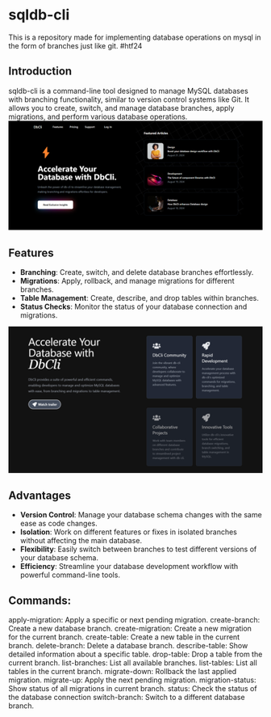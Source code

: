 # sqldb-cli
This is a repository made for implementing database operations on mysql in the form of branches just like git. #htf24

## Introduction
sqldb-cli is a command-line tool designed to manage MySQL databases with branching functionality, similar to version control systems like Git. It allows you to create, switch, and manage database branches, apply migrations, and perform various database operations.
![alt text](../image.png)

## Features
- **Branching**: Create, switch, and delete database branches effortlessly.
- **Migrations**: Apply, rollback, and manage migrations for different branches.
- **Table Management**: Create, describe, and drop tables within branches.
- **Status Checks**: Monitor the status of your database connection and migrations.

![alt text](../image-1.png)

## Advantages
- **Version Control**: Manage your database schema changes with the same ease as code changes.
- **Isolation**: Work on different features or fixes in isolated branches without affecting the main database.
- **Flexibility**: Easily switch between branches to test different versions of your database schema.
- **Efficiency**: Streamline your database development workflow with powerful command-line tools.

## Commands:
apply-migration: Apply a specific or next pending migration.
create-branch: Create a new database branch.
create-migration: Create a new migration for the current branch.
create-table: Create a new table in the current branch.
delete-branch: Delete a database branch.
describe-table: Show detailed information about a specific table.
drop-table: Drop a table from the current branch.
list-branches: List all available branches.
list-tables: List all tables in the current branch.
migrate-down: Rollback the last applied migration.
migrate-up: Apply the next pending migration.
migration-status: Show status of all migrations in current branch.
status: Check the status of the database connection
switch-branch: Switch to a different database branch.


